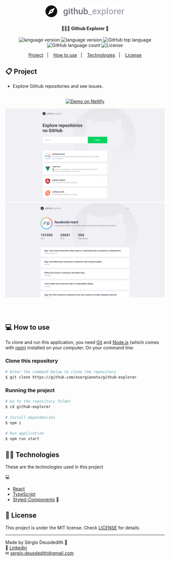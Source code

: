 <h1 align="center">
    <img alt="Github Explorer" title="#GithubExplorer" src="src/assets/logo.svg" width="250px" />
</h1>

<h4 align="center">
	🕵🏻‍♂️ Github Explorer 🔎
</h4>
<p align="center">

  <img alt="language version" src="https://img.shields.io/badge/Node-v_12.18.1-339933?logo=node.js">

  <img alt="language version" src="https://img.shields.io/badge/Npm-v_6.14.5-2C8EBB?logo=Npm">

  <img alt="GitHub top language" src="https://img.shields.io/github/languages/top/osergioneto/github-explorer">

  <img alt="GitHub language count" src="https://img.shields.io/github/languages/count/osergioneto/github-explorer?color=%2304D361">

  <img alt="License" src="https://img.shields.io/badge/license-MIT-brightgreen">

</p>

<p align="center">
  <a href="#-project">Project</a>&nbsp;&nbsp;&nbsp;|&nbsp;&nbsp;&nbsp;
  <a href="#-how-to-use">How to use</a>&nbsp;&nbsp;&nbsp;|&nbsp;&nbsp;&nbsp;
  <a href="#-technologies">Technologies</a>&nbsp;&nbsp;&nbsp;|&nbsp;&nbsp;&nbsp;
  <a href="#-license">License</a>
</p>

## 📋 Project

- Explore Github repositories and see issues.
<br><br>
  
<p align="center">
  <a href="https://octo-explorer.netlify.app/" target="_blank">
    <img alt="Demo on Netlify" src="https://res.cloudinary.com/lukemorales/image/upload/v1563043495/readme_logos/demo_on_netlify_bbuvjz.png">
  </a>
</p>

<p align="center">
  <img alt="App home" src="src/assets/app-1.png"/>
  <img alt="Repository details" src="src/assets/app-2.png"/>
</p>

<br>

<br>

## 💻 How to use

To clone and run this application, you need [Git](https://git-scm.com) and [Node.js](https://nodejs.org/en/download/) (which comes with [npm](http://npmjs.com)) installed on your computer. On your command line:

### Clone this repository

```bash
# Enter the command below to clone the repository
$ git clone https://github.com/osergioneto/github-explorer
```

### Running the project

```bash
# Go to the repository folder
$ cd github-explorer

# Install dependencies
$ npm i

# Run application
$ npm run start
```

## 👨‍💻 Technologies

These are the technologies used in this project

💻

- [React](https://reactjs.org/)
- [TypeScript](https://www.typescriptlang.org/)
- [Styled-Components](https://styled-components.com/) 💅

## 📝 License

This project is under the MIT license. Check [LICENSE](LICENSE.md) for details.

---

Made by Sérgio Deusdedith 👋 <br>
🔗 [Linkedin](https://www.linkedin.com/in/osergioneto/) <br>
✉ [sergio.deusdedith@gmail.com](mailto:sergio.deusdedith@gmail.com) &nbsp; <br>
